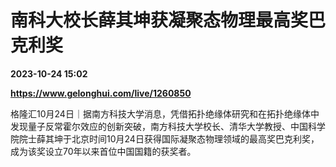 # 南科大校长薛其坤获凝聚态物理最高奖巴克利奖

**2023-10-24 15:02**

**https://www.gelonghui.com/live/1260850**

格隆汇10月24日｜据南方科技大学消息，凭借拓扑绝缘体研究和在拓扑绝缘体中发现量子反常霍尔效应的创新突破，南方科技大学校长、清华大学教授、中国科学院院士薛其坤于北京时间10月24日获得国际凝聚态物理领域的最高奖巴克利奖，成为该奖设立70年以来首位中国国籍的获奖者。
